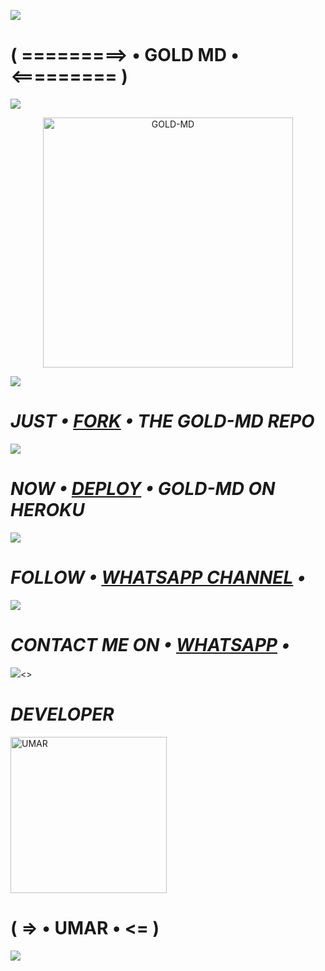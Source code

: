 <a><img src='https://i.imgur.com/LyHic3i.gif'/></a>
# ( =========> • GOLD MD • <========= )
<a><img src='https://i.imgur.com/LyHic3i.gif'/></a>
<p align="center">
  <a href="https://github.com/D4X-UMAR">
    <img alt="GOLD-MD" height="400" src="https://i.ibb.co/hWxbtg1/GOLD-MD-PIC-MADE-BY-UMAR.jpg">
  </a>
</p>
<a><img src='https://i.imgur.com/LyHic3i.gif'/></a>

# *_JUST • [FORK](https://dashboard.heroku.com/new?template=https://github.com/D4X-UMAR/GOLD-MD/fork) • THE GOLD-MD REPO_*

<a><img src='https://i.imgur.com/LyHic3i.gif'/></a>

# *_NOW • [DEPLOY](https://dashboard.heroku.com/new?button-url=https://github.com/D4X-UMAR/GOLD-MD&template=https://github.com/D4X-UMAR/GOLD-MD) • GOLD-MD ON HEROKU_*

<a><img src='https://i.imgur.com/LyHic3i.gif'/></a>

# *_FOLLOW • [WHATSAPP CHANNEL](https://whatsapp.com/channel/0029VaZtuAxLI8YeUWRXBg3Y) •_*

<a><img src='https://i.imgur.com/LyHic3i.gif'/></a>

# *_CONTACT ME ON • [WHATSAPP](https://wa.me/233201817959) •_*

<a><img src='https://i.imgur.com/LyHic3i.gif'/><>

# *_DEVELOPER_*
<a href="https://github.com/D4X-UMAR"><img src="https://i.ibb.co/wspzc9t/IMG-20240328-WA0000.jpg" width="250" height="250" alt="UMAR"/></a>
# ( => • UMAR • <= )

<a><img src='https://i.imgur.com/LyHic3i.gif'/></a>

